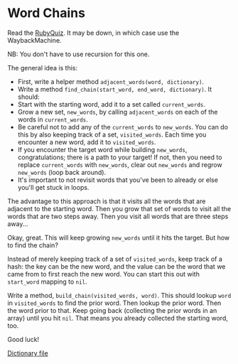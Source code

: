 # Word Chains

Read the [RubyQuiz][quiz]. It may be down, in which case use the
WaybackMachine.

NB: You don't have to use recursion for this one.

The general idea is this:

* First, write a helper method `adjacent_words(word, dictionary)`.
* Write a method `find_chain(start_word, end_word, dictionary)`. It
  should:
* Start with the starting word, add it to a set called
  `current_words`.
* Grow a new set, `new_words`, by calling `adjacent_words` on each of
  the words in `current_words`.
* Be careful not to add any of the `current_words` to `new_words`. You
  can do this by also keeping track of a set, `visited_words`. Each
  time you encounter a new word, add it to `visited_words`.
* If you encounter the target word while building `new_words`,
  congratulations; there is a path to your target! If not, then you
  need to replace `current_words` with `new_words`, clear out
  `new_words` and regrow `new_words` (loop back around).
* It's important to not revisit words that you've been to already or
  else you'll get stuck in loops.

The advantage to this approach is that it visits all the words that
are adjacent to the starting word. Then you grow that set of words to
visit all the words that are two steps away. Then you visit all words
that are three steps away...

Okay, great. This will keep growing `new_words` until it hits the
target. But how to find the chain?

Instead of merely keeping track of a set of `visited_words`, keep
track of a hash: the key can be the new word, and the value can be the
word that we came from to first reach the new word. You can start this
out with `start_word` mapping to `nil`.

Write a method, `build_chain(visited_words, word)`. This should lookup
`word` in `visited_words` to find the prior word. Then lookup the
prior word. Then the word prior to that. Keep going back (collecting
the prior words in an array) until you hit `nil`. That means you
already collected the starting word, too.

Good luck!


[Dictionary file][dictionary]


[dictionary]: https://github.com/appacademy/ruby-curriculum/blob/master/dictionary.txt
[quiz]: http://www.rubyquiz.com/quiz44.html
